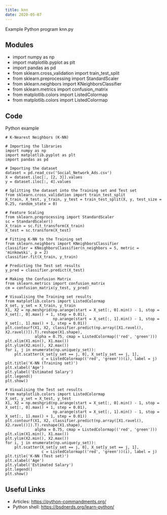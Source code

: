 ```yaml
---
title: knn
date: 2020-05-07
---
```

Example Python program knn.py

## Modules

* import numpy as np
* import matplotlib.pyplot as plt
* import pandas as pd
* from sklearn.cross_validation import train_test_split
* from sklearn.preprocessing import StandardScaler
* from sklearn.neighbors import KNeighborsClassifier
* from sklearn.metrics import confusion_matrix
* from matplotlib.colors import ListedColormap
* from matplotlib.colors import ListedColormap

## Code

Python example

    # K-Nearest Neighbors (K-NN)
    
    # Importing the libraries
    import numpy as np
    import matplotlib.pyplot as plt
    import pandas as pd
    
    # Importing the dataset
    dataset = pd.read_csv('Social_Network_Ads.csv')
    X = dataset.iloc[:, [2, 3]].values
    y = dataset.iloc[:, 4].values
    
    # Splitting the dataset into the Training set and Test set
    from sklearn.cross_validation import train_test_split
    X_train, X_test, y_train, y_test = train_test_split(X, y, test_size = 0.25, random_state = 0)
    
    # Feature Scaling
    from sklearn.preprocessing import StandardScaler
    sc = StandardScaler()
    X_train = sc.fit_transform(X_train)
    X_test = sc.transform(X_test)
    
    # Fitting K-NN to the Training set
    from sklearn.neighbors import KNeighborsClassifier
    classifier = KNeighborsClassifier(n_neighbors = 5, metric = 'minkowski', p = 2)
    classifier.fit(X_train, y_train)
    
    # Predicting the Test set results
    y_pred = classifier.predict(X_test)
    
    # Making the Confusion Matrix
    from sklearn.metrics import confusion_matrix
    cm = confusion_matrix(y_test, y_pred)
    
    # Visualising the Training set results
    from matplotlib.colors import ListedColormap
    X_set, y_set = X_train, y_train
    X1, X2 = np.meshgrid(np.arange(start = X_set[:, 0].min() - 1, stop = X_set[:, 0].max() + 1, step = 0.01),
                         np.arange(start = X_set[:, 1].min() - 1, stop = X_set[:, 1].max() + 1, step = 0.01))
    plt.contourf(X1, X2, classifier.predict(np.array([X1.ravel(), X2.ravel()]).T).reshape(X1.shape),
                 alpha = 0.75, cmap = ListedColormap(('red', 'green')))
    plt.xlim(X1.min(), X1.max())
    plt.ylim(X2.min(), X2.max())
    for i, j in enumerate(np.unique(y_set)):
        plt.scatter(X_set[y_set == j, 0], X_set[y_set == j, 1],
                    c = ListedColormap(('red', 'green'))(i), label = j)
    plt.title('K-NN (Training set)')
    plt.xlabel('Age')
    plt.ylabel('Estimated Salary')
    plt.legend()
    plt.show()
    
    # Visualising the Test set results
    from matplotlib.colors import ListedColormap
    X_set, y_set = X_test, y_test
    X1, X2 = np.meshgrid(np.arange(start = X_set[:, 0].min() - 1, stop = X_set[:, 0].max() + 1, step = 0.01),
                         np.arange(start = X_set[:, 1].min() - 1, stop = X_set[:, 1].max() + 1, step = 0.01))
    plt.contourf(X1, X2, classifier.predict(np.array([X1.ravel(), X2.ravel()]).T).reshape(X1.shape),
                 alpha = 0.75, cmap = ListedColormap(('red', 'green')))
    plt.xlim(X1.min(), X1.max())
    plt.ylim(X2.min(), X2.max())
    for i, j in enumerate(np.unique(y_set)):
        plt.scatter(X_set[y_set == j, 0], X_set[y_set == j, 1],
                    c = ListedColormap(('red', 'green'))(i), label = j)
    plt.title('K-NN (Test set)')
    plt.xlabel('Age')
    plt.ylabel('Estimated Salary')
    plt.legend()
    plt.show()

## Useful Links

- Articles: https://python-commandments.org/
- Python shell: https://bsdnerds.org/learn-python/

